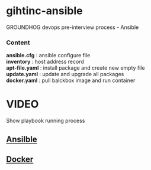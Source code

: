 <!DOCTYPE html> <html lang="zh"> <head> <meta charset="utf-8"/> <title>Markdown在线编辑器 - www.MdEditor.com</title> <link rel="shortcut icon" href="https://www.mdeditor.com/images/logos/favicon.ico" type="image/x-icon"/> </head> <body><h1 id="h1-gihtinc-ansible"><a name="gihtinc-ansible" class="reference-link"></a><span class="header-link octicon octicon-link"></span>gihtinc-ansible</h1><p>GROUNDHOG devops pre-interview process - Ansible</p> <h3 id="h3-content"><a name="Content" class="reference-link"></a><span class="header-link octicon octicon-link"></span>Content</h3><p><strong>ansible.cfg</strong> : ansible configure file<br><strong>inventory</strong> : host address record<br><strong>apt-file.yaml</strong> : install package and create new empty file<br><strong>update.yaml</strong> : update and upgrade all packages<br><strong>docker.yaml</strong> : pull balckbox image and run container</p> <h1 id="h1-video"><a name="VIDEO" class="reference-link"></a><span class="header-link octicon octicon-link"></span>VIDEO</h1><p>Show playbook running process</p> <h2 id="h2-ansilble"><a name="Ansilble" class="reference-link"></a><span class="header-link octicon octicon-link"></span><a href="https://youtu.be/xXywA8_TiIU" title="Ansilble">Ansilble</a></h2><h2 id="h2-docker"><a name="Docker" class="reference-link"></a><span class="header-link octicon octicon-link"></span><a href="https://youtu.be/8AmuKLOldQY" title="Docker">Docker</a></h2></body> </html>
